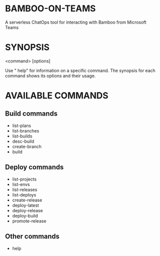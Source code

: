 # BAMBOO-ON-TEAMS #
A serverless ChatOps tool for interacting with Bamboo from Microsoft Teams

# SYNOPSIS #
\<command\> [options]

Use "<command> help" for information on a specific command. The synopsis for each command shows its options and their usage.

# AVAILABLE COMMANDS #
## Build commands ##
* list-plans
* list-branches
* list-builds
* desc-build
* create-branch
* build

## Deploy commands ##
* list-projects
* list-envs
* list-releases
* list-deploys
* create-release
* deploy-latest
* deploy-release
* deploy-build
* promote-release

## Other commands ##
* help